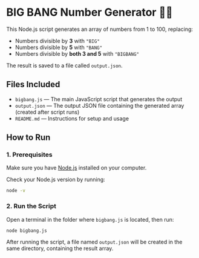 # BIG BANG Number Generator 🔢💥

This Node.js script generates an array of numbers from 1 to 100, replacing:
- Numbers divisible by **3** with `"BIG"`
- Numbers divisible by **5** with `"BANG"`
- Numbers divisible by **both 3 and 5** with `"BIGBANG"`

The result is saved to a file called `output.json`.

## Files Included

- `bigbang.js` — The main JavaScript script that generates the output  
- `output.json` — The output JSON file containing the generated array (created after script runs)  
- `README.md` — Instructions for setup and usage  

## How to Run

### 1. Prerequisites

Make sure you have [Node.js](https://nodejs.org/) installed on your computer.

Check your Node.js version by running:

```bash
node -v
````

### 2. Run the Script

Open a terminal in the folder where `bigbang.js` is located, then run:

```bash
node bigbang.js
```

After running the script, a file named `output.json` will be created in the same directory, containing the result array.

